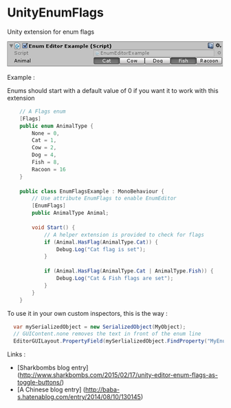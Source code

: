 # UnityEnumFlags
Unity extension for enum flags

![EnumFlags Inspector](/InspectorView.png)

Example : 

Enums should start with a default value of 0 if you want it to work with this extension

```C#
    // A Flags enum
    [Flags]
    public enum AnimalType {
        None = 0,
        Cat = 1,
        Cow = 2,
        Dog = 4,
        Fish = 8,
        Racoon = 16
    }

    public class EnumFlagsExample : MonoBehaviour {
        // Use attribute EnumFlags to enable EnumEditor
        [EnumFlags]
        public AnimalType Animal;

        void Start() {
            // A helper extension is provided to check for flags
            if (Animal.HasFlag(AnimalType.Cat)) {
                Debug.Log("Cat flag is set");
            }

            if (Animal.HasFlag(AnimalType.Cat | AnimalType.Fish)) {
                Debug.Log("Cat & Fish flags are set");
            }
        }
    }
```

To use it in your own custom inspectors, this is the way :

```C#
  var mySerializedObject = new SerializedObject(MyObject);
  // GUIContent.none removes the text in front of the enum line
  EditorGUILayout.PropertyField(mySerlializedObject.FindProperty("MyEnumName") /*, GUIContent.none */);
```

Links : 
* [Sharkbombs blog entry] (http://www.sharkbombs.com/2015/02/17/unity-editor-enum-flags-as-toggle-buttons/)
* [A Chinese blog entry] (http://baba-s.hatenablog.com/entry/2014/08/10/130145)

